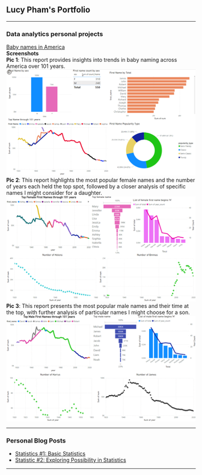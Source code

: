 ## Lucy Pham's Portfolio

---

### Data analytics personal projects

[Baby names in America](/sample_page)
<br>
<b>Screenshots</b><br>
<b> Pic 1</b>: This report provides insights into trends in baby naming across America over 101 years.<br>
<img src="/projects/baby_names/baby_names_1.png?raw=true"/>
<br>
<b> Pic 2</b>: This report highlights the most popular female names and the number of years each held the top spot, followed by a closer analysis of specific names I might consider for a daughter.
<br>
<img src="/projects/baby_names/baby_names_2.png?raw=true"/>
<br>
<b> Pic 3</b>: This report presents the most popular male names and their time at the top, with further analysis of particular names I might choose for a son.<br>
<img src="/projects/baby_names/baby_names_3.png?raw=true"/>

---

### Personal Blog Posts

- [Statistics #1: Basic Statistics](https://medium.com/@lucypham.douglas23/basic-statistics-70c8929b6854)
- [Statistic #2: Exploring Possibility in Statistics](https://medium.com/@lucypham.douglas23/statistic-2-exploring-possibility-in-statistics-fa3bc2821006)

---